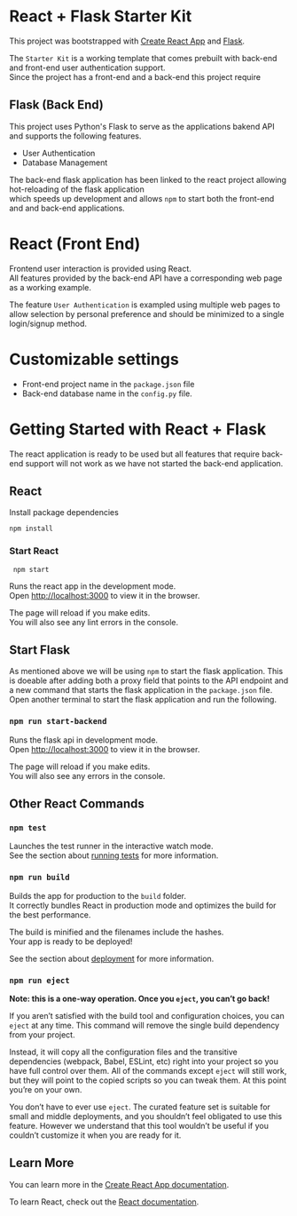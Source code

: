 

# React + Flask Starter Kit

This project was bootstrapped with [Create React App](https://github.com/facebook/create-react-app) and [Flask]().

The `Starter Kit` is a working template that comes prebuilt with back-end and front-end user authentication support. \
Since the project has a front-end and a back-end this project require

## Flask (Back End)

This project uses Python's Flask to serve as the applications bakend API and supports the following features. 

<!-- Create a Table here -->    
* User Authentication
* Database Management

The back-end flask application has been linked to the react project allowing hot-reloading of the flask application \
which speeds up development and allows `npm` to start both the front-end and and back-end applications.


# React (Front End)

Frontend user interaction is provided using React. \
All features provided by the back-end API have a corresponding web page as a working example.

The feature `User Authentication` is exampled using multiple web pages to allow selection by personal preference and should be minimized to a single login/signup method.


# Customizable settings

* Front-end project name in the `package.json` file
* Back-end database name in the `config.py` file.


# Getting Started with React + Flask

The react application is ready to be used but all features that require back-end support will not work as we have not started the back-end application.

## React
Install package dependencies
```
npm install
```

### Start React
```
 npm start
```

Runs the react app in the development mode.\
Open [http://localhost:3000](http://localhost:3000) to view it in the browser.

The page will reload if you make edits.\
You will also see any lint errors in the console.


## Start Flask

As mentioned above we will be using `npm` to start the flask application. This is doeable after adding both a proxy field that points to the API endpoint and a new command that starts the flask application in the `package.json` file. Open another terminal to start the flask application and run the following.

### `npm run start-backend`

Runs the flask api in development mode.\
Open [http://localhost:3000](http://localhost:3000) to view it in the browser.

The page will reload if you make edits.\
You will also see any errors in the console.


## Other React Commands

### `npm test`

Launches the test runner in the interactive watch mode.\
See the section about [running tests](https://facebook.github.io/create-react-app/docs/running-tests) for more information.

### `npm run build`

Builds the app for production to the `build` folder.\
It correctly bundles React in production mode and optimizes the build for the best performance.

The build is minified and the filenames include the hashes.\
Your app is ready to be deployed!

See the section about [deployment](https://facebook.github.io/create-react-app/docs/deployment) for more information.

### `npm run eject`

**Note: this is a one-way operation. Once you `eject`, you can’t go back!**

If you aren’t satisfied with the build tool and configuration choices, you can `eject` at any time. This command will remove the single build dependency from your project.

Instead, it will copy all the configuration files and the transitive dependencies (webpack, Babel, ESLint, etc) right into your project so you have full control over them. All of the commands except `eject` will still work, but they will point to the copied scripts so you can tweak them. At this point you’re on your own.

You don’t have to ever use `eject`. The curated feature set is suitable for small and middle deployments, and you shouldn’t feel obligated to use this feature. However we understand that this tool wouldn’t be useful if you couldn’t customize it when you are ready for it.


## Learn More

You can learn more in the [Create React App documentation](https://facebook.github.io/create-react-app/docs/getting-started).

To learn React, check out the [React documentation](https://reactjs.org/).


<!-- # ============================================================================================================================ -->

